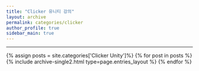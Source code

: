 ```yaml
---
title: "Clicker 유니티 강의"
layout: archive
permalink: categories/clicker
author_profile: true
sidebar_main: true
---
```


***
<!-- 공백포함 -> site.categories.['a b c'] -->

{% assign posts = site.categories['Clicker Unity']%}
{% for post in posts %} {% include archive-single2.html type=page.entries_layout %} {% endfor %}




